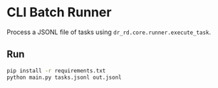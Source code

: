 # CLI Batch Runner

Process a JSONL file of tasks using `dr_rd.core.runner.execute_task`.

## Run

```bash
pip install -r requirements.txt
python main.py tasks.jsonl out.jsonl
```
